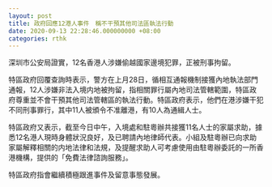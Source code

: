 ```yaml
---
layout: post
title: 政府回應12港人事件　稱不干預其他司法區執法行動
date: 2020-09-13 22:28:46.000000000 +08:00
categories: rthk
---
```


深圳市公安局證實，12名香港人涉嫌偷越國家邊境犯罪，正被刑事拘留。

特區政府回覆查詢時表示，警方在上月28日，循相互通報機制接獲內地執法部門通報，12人涉嫌非法入境内地被拘留，指相關罪行屬內地司法管轄範圍，特區政府尊重並不會干預其他司法管轄區的執法行動。特區政府表示，他們在港涉嫌干犯不同刑事罪行，其中11人被頒令不准離港，有10人為通緝人士。

特區政府又表示，截至今日中午，入境處和駐粵辦共接獲11名人士的家屬求助，據悉12名港人現時身體狀況良好，及已聘請內地律師代表。小組及駐粵辦已向求助家屬解釋相關的内地法律和法規，及提醒求助人可考慮使用由駐粵辦委託的一所香港機構，提供的「免費法律諮詢服務」。

特區政府指會繼續積極跟進事件及留意事態發展。

